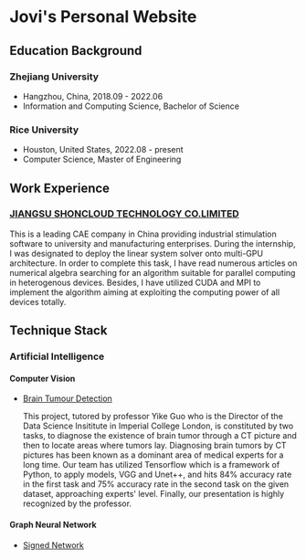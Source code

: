 # Jovi's Personal Website

## Education Background

### Zhejiang University
- Hangzhou, China, 2018.09 - 2022.06
- Information and Computing Science, Bachelor of Science 

### Rice University
- Houston, United States, 2022.08 - present
- Computer Science, Master of Engineering


## Work Experience

### [JIANGSU SHONCLOUD TECHNOLOGY CO.LIMITED](https://shoncloud.com/)
This is a leading CAE company in China providing industrial stimulation software to university and manufacturing enterprises. During the internship, I was designated to deploy the linear system solver onto multi-GPU architecture. In order to complete this task, I have read numerous articles on numerical algebra searching for an algorithm suitable for parallel computing in heterogenous devices. Besides, I have utilized CUDA and MPI to implement the algorithm aiming at exploiting the computing power of all devices totally.

## Technique Stack

### Artificial Intelligence
#### Computer Vision
* [Brain Tumour Detection](https://github.com/Jovi-Wong/Brain-Tumor-Detection)

    This project, tutored by professor Yike Guo who is the Director of the Data Science Insititute in Imperial College London, is constituted by two tasks, to diagnose the existence of brain tumor through a CT picture and then to locate areas  where tumors lay. Diagnosing brain tumors by CT pictures has been known as a dominant area of medical experts for a long time. Our team has utilized Tensorflow which is a framework of Python, to apply models, VGG and Unet++, and hits 84% accuracy rate in the first task and 75% accuracy rate in the second task on the given dataset, approaching experts' level. Finally, our presentation is highly recognized by the professor.


#### Graph Neural Network

* [Signed Network](https://gitee.com/jovi-wong/ETA)
